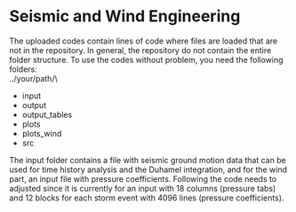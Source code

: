 # Seismic and Wind Engineering
The uploaded codes contain lines of code where files are loaded that are not in the repository. In general, the repository do not contain the entire folder structure. To use the codes without problem, you need the following folders:\
../your/path/\
- input
- output
- output_tables
- plots
- plots_wind
- src

The input folder contains a file with seismic ground motion data that can be used for time history analysis and the Duhamel integration, and for the wind part, an input file with pressure coefficients. Following the code needs to adjusted since it is currently for an input with 18 columns (pressure tabs) and 12 blocks for each storm event with 4096 lines (pressure coefficients).